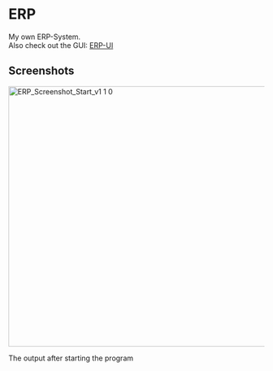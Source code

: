 # ERP
My own ERP-System.  
Also check out the GUI: [ERP-UI](https://github.com/LukasGX/ERP-UI)

## Screenshots
<img width="979" height="512" alt="ERP_Screenshot_Start_v1 1 0" src="https://github.com/user-attachments/assets/569940ae-deab-4aa5-9c19-76e6b44972c1" />

The output after starting the program

